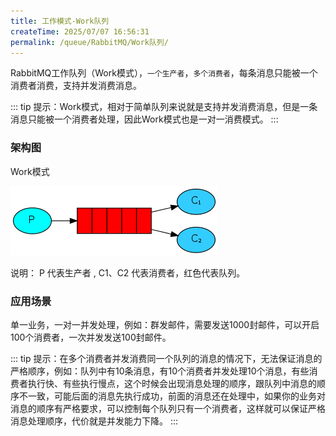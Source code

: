 ```yaml
---
title: 工作模式-Work队列
createTime: 2025/07/07 16:56:31
permalink: /queue/RabbitMQ/Work队列/
---
```

RabbitMQ工作队列（Work模式），`一个生产者`，`多个消费者`，每条消息只能被一个消费者消费，支持并发消费消息。

::: tip 提示：Work模式，相对于简单队列来说就是支持并发消费消息，但是一条消息只能被一个消费者处理，因此Work模式也是一对一消费模式。
:::

### 架构图
Work模式

![img](./img/3-1.png)

说明：
P 代表生产者 , C1、C2 代表消费者，红色代表队列。

### 应用场景
单一业务，一对一并发处理，例如：群发邮件，需要发送1000封邮件，可以开启100个消费者，一次并发发送100封邮件。

::: tip 提示：在多个消费者并发消费同一个队列的消息的情况下，无法保证消息的严格顺序，例如：队列中有10条消息，有10个消费者并发处理10个消息，有些消费者执行快、有些执行慢点，这个时候会出现消息处理的顺序，跟队列中消息的顺序不一致，可能后面的消息先执行成功，前面的消息还在处理中，如果你的业务对消息的顺序有严格要求，可以控制每个队列只有一个消费者，这样就可以保证严格消息处理顺序，代价就是并发能力下降。
:::